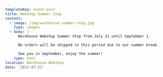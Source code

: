 ```yaml
---
templateKey: event-post
title: Webshop Summer Stop
content:
  - image: /img/warehouse-summer-stop.jpg
    type: images
  - body: |-
      Warehouse Webshop Summer Stop from July 21 until Septebmer 1. 

      No orders will be shipped in this period due to our summer break.

      See you in September, enjoy the summer!
    type: text
location: Warehouse Webshop
date: '2022-07-21'
---
```


